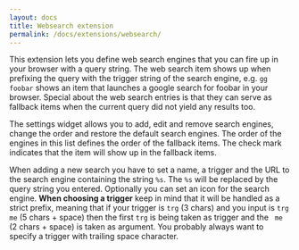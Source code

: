 ```yaml
---
layout: docs
title: Websearch extension
permalink: /docs/extensions/websearch/
---
```


This extension lets you define web search engines that you can fire up in your browser with a query string. The web search item shows up when prefixing the query with the trigger string of the search engine, e.g. `gg foobar` shows an item that launches a google search for foobar in your browser. Special about the web search entries is that they can serve as fallback items when the current query did not yield any results too.

The settings widget allows you to add, edit and remove search engines, change the order and restore the default search engines. The order of the engines in this list defines the order of the fallback items. The check mark indicates that the item will show up in the fallback items.

When adding a new search you have to set a name, a trigger and the URL to the search engine containing the string `%s`. The `%s` will be replaced by the query string you entered. Optionally you can set an icon for the search engine.
**When choosing a trigger** keep in mind that it will be handled as a strict prefix, meaning that if your trigger is `trg` (3 chars) and you input is `trg me` (5 chars + space) then the first `trg` is being taken as trigger and the ` me` (2 chars + space) is taken as argument. You probably always want to specify a trigger with trailing space character.
